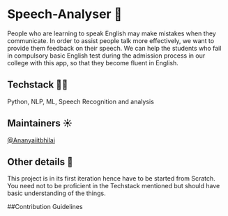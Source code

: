# Speech-Analyser 🎤
People who are learning to speak English may make mistakes when they communicate. In order to assist people talk more effectively, we want to provide them feedback on their speech. We can help the students who fail in compulsory basic English test during the admission process in our college with this app, so that they become fluent in English.

## Techstack 👩‍💻
Python, NLP, ML, Speech Recognition and analysis

## Maintainers ☀️
[@Ananyaiitbhilai](https://github.com/Ananyaiitbhilai) 

## Other details 📑
This project is in its first iteration hence have to be started from Scratch. You need not to be proficient in the Techstack mentioned but should have basic understanding of the things. 

##Contribution Guidelines

